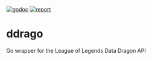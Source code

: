 [![godoc](https://godoc.org/github.com/pixelrazor/ddrago?status.svg)](https://godoc.org/github.com/pixelrazor/osu) 
[![report](https://goreportcard.com/badge/github.com/pixelrazor/ddrago)](https://goreportcard.com/report/github.com/pixelrazor/osu)
# ddrago
Go wrapper for the League of Legends Data Dragon API